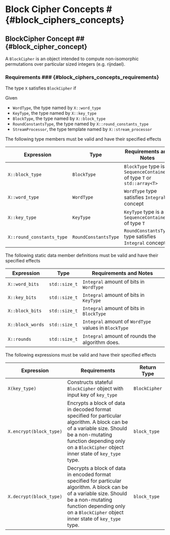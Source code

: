 # Block Cipher Concepts # {#block_ciphers_concepts}

## BlockCipher Concept ## {#block_cipher_concept}

A ```BlockCipher``` is an object intended to compute non-isomorphic permutations over particular sized integers (e.g. rijndael).

### Requirements ### {#block_ciphers_concepts_requirements}

The type ```X``` satisfies ```BlockCipher``` if

Given
* ```WordType```, the type named by ```X::word_type```
* ```KeyType```, the type named by ```X::key_type```
* ```BlockType```, the type named by ```X::block_type```
* ```RoundConstantsType```, the type named by ```X::round_constants_type```
* ```StreamProcessor```, the type template named by ```X::stream_processor```

The following type members must be valid and have their specified effects

|Expression                   |Type                    |Requirements and Notes |
|-----------------------------|------------------------|-----------------------|
|```X::block_type```          |```BlockType```         |```BlockType``` type is a ```SequenceContainer``` of type ```T``` or ```std::array<T>```|
|```X::word_type```           |```WordType```          |```WordType``` type satisfies ```Integral``` concept|
|```X::key_type```            |```KeyType```           |```KeyType``` type is a ```SequenceContainer``` of type ```T```|
|```X::round_constants_type```|```RoundConstantsType```|```RoundConstantsType``` type satisfies ```Integral``` concept|

The following static data member definitions must be valid and have their specified effects

|Expression          |Type             |Requirements and Notes                 |
|--------------------|-----------------|---------------------------------------|
|```X::word_bits```  |```std::size_t```|```Integral``` amount of bits in ```WordType```|
|```X::key_bits```   |```std::size_t```|```Integral``` amount of bits in ```KeyType```|
|```X::block_bits``` |```std::size_t```|```Integral``` amount of bits in ```BlockType```|
|```X::block_words```|```std::size_t```|```Integral``` amount of ```WordType``` values in ```BlockType```|
|```X::rounds```     |```std::size_t```|```Integral``` amount of rounds the algorithm does.|

The following expressions must be valid and have their specified effects

|Expression                 |Requirements      |Return Type                    |
|---------------------------|------------------|-------------------------------|
|```X(key_type)```|Constructs stateful ```BlockCipher``` object with input key of ```key_type```|```BlockCipher```|
|```X.encrypt(block_type)```|Encrypts a block of data in decoded format specified for particular algorithm. A block can be of a variable size. Should be a non-mutating function depending only on a ```BlockCipher``` object inner state of ```key_type``` type.|```block_type```|
|```X.decrypt(block_type)```|Decrypts a block of data in encoded format specified for particular algorithm. A block can be of a variable size. Should be a non-mutating function depending only on a ```BlockCipher``` object inner state of ```key_type``` type.|```block_type```|
